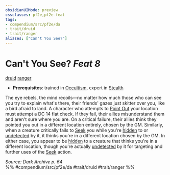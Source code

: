 ```yaml
---
obsidianUIMode: preview
cssclasses: pf2e,pf2e-feat
tags:
- compendium/src/pf2e/da
- trait/druid
- trait/ranger
aliases: ["Can't You See?"]
---
```

# Can't You See?  *Feat 8*  
[druid](rules/traits/druid.md "Druid Class Trait")  [ranger](rules/traits/ranger.md "Ranger Class Trait")  

- **Prerequisites**: trained in [Occultism](compendium/skills.md#Occultism), expert in [Stealth](compendium/skills.md#Stealth)

The eye rebels, the mind recoils—no matter how much those who can see you try to explain what's there, their friends' gazes just skitter over you, like a bird afraid to land. A character who attempts to [Point Out](rules/actions/point-out.md) your location must attempt a DC 14 flat check. If they fail, their allies misunderstand them and aren't sure where you are. On a critical failure, their allies think they pointed you out in a different location entirely, chosen by the GM. Similarly, when a creature critically fails to [Seek](rules/actions/seek.md) you while you're [hidden](rules/conditions.md#Hidden) to or [undetected](rules/conditions.md#Undetected) by it, it thinks you're in a different location chosen by the GM. In either case, you appear to be [hidden](rules/conditions.md#Hidden) to a creature that thinks you're in a different location, though you're actually [undetected](rules/conditions.md#Undetected) by it for targeting and further uses of the [Seek](rules/actions/seek.md) action.

*Source: Dark Archive p. 64*  
%% #compendium/src/pf2e/da #trait/druid #trait/ranger %%